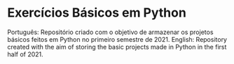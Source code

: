 # Exercícios Básicos em Python
Português: Repositório criado com o objetivo de armazenar os projetos  básicos feitos em Python no primeiro semestre de 2021.
English:   Repository created with the aim of storing the basic projects made in Python in the first half of 2021.
